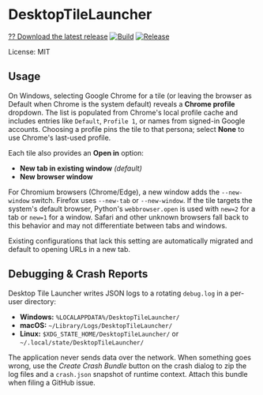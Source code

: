 # DesktopTileLauncher
[?? Download the latest release](https://github.com/108thecitizen/DesktopTileLauncher/releases/latest)
[![Build](https://github.com/108thecitizen/DesktopTileLauncher/actions/workflows/build.yml/badge.svg?branch=master)](https://github.com/108thecitizen/DesktopTileLauncher/actions/workflows/build.yml)
[![Release](https://github.com/108thecitizen/DesktopTileLauncher/actions/workflows/release-tag.yml/badge.svg)](https://github.com/108thecitizen/DesktopTileLauncher/actions/workflows/release-tag.yml)


License: MIT

## Usage

On Windows, selecting Google Chrome for a tile (or leaving the browser as
Default when Chrome is the system default) reveals a **Chrome profile**
dropdown. The list is populated from Chrome's local profile cache and includes
entries like `Default`, `Profile 1`, or names from signed-in Google accounts.
Choosing a profile pins the tile to that persona; select **None** to use
Chrome's last-used profile.

Each tile also provides an **Open in** option:

* **New tab in existing window** *(default)*
* **New browser window**

For Chromium browsers (Chrome/Edge), a new window adds the `--new-window`
switch. Firefox uses `--new-tab` or `--new-window`. If the tile targets the
system's default browser, Python's `webbrowser.open` is used with `new=2` for a
tab or `new=1` for a window. Safari and other unknown browsers fall back to
this behavior and may not differentiate between tabs and windows.

Existing configurations that lack this setting are automatically migrated and
default to opening URLs in a new tab.

## Debugging & Crash Reports

Desktop Tile Launcher writes JSON logs to a rotating `debug.log` in a per-user
directory:

* **Windows:** `%LOCALAPPDATA%/DesktopTileLauncher/`
* **macOS:** `~/Library/Logs/DesktopTileLauncher/`
* **Linux:** `$XDG_STATE_HOME/DesktopTileLauncher/` or
  `~/.local/state/DesktopTileLauncher/`

The application never sends data over the network.  When something goes wrong,
use the *Create Crash Bundle* button on the crash dialog to zip the log files
and a `crash.json` snapshot of runtime context.  Attach this bundle when filing
a GitHub issue.
